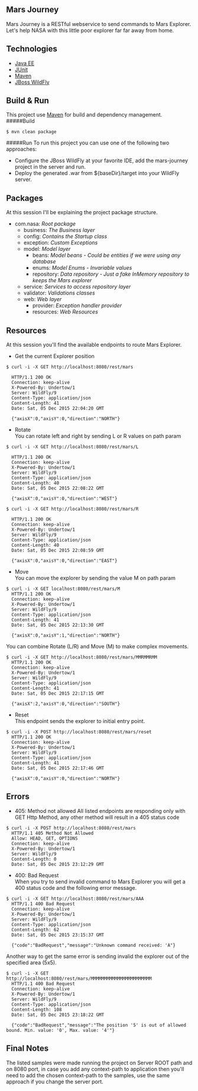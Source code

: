 Mars Journey
---
Mars Journey is a RESTful webservice to send commands to Mars Explorer.  
Let's help NASA with this little poor explorer far far away from home.

Technologies
---
- [Java EE](http://www.oracle.com/technetwork/java/javaee/overview/index.html)
- [JUnit](http://junit.org)
- [Maven](https://maven.apache.org)
- [JBoss WildFly](http://wildfly.org)

Build & Run
---
This project use [Maven](https://maven.apache.org) for build and dependency management.  
#####Build  
```
$ mvn clean package
```
#####Run
To run this project you can use one of the following two approaches:
 - Configure the JBoss WildFly at your favorite IDE, add the mars-journey project in the server and run.  
 - Deploy the generated .war from ${baseDir}/target into your WildFly server.

Packages
---
At this session I'll be explaining the project package structure.
- com.nasa: *Root package*
  - business: *The Business layer*
  - config: *Contains the Startup class*
  - exception: *Custom Exceptions*
  - model: *Model layer* 
    - beans: *Model beans - Could be entities if we were using any database*
    - enums: *Model Enums - Invariable values*
    - repository: *Data repository - Just a fake InMemory repository to keeps the Mars explorer*
  - service: *Services to access repository layer*
  - validator: *Validations classes*
  - web: *Web layer*
    - provider: *Exception handler provider*
    - resources: *Web Resources*
    
Resources
---
At this session you'll find the available endpoints to route Mars Explorer.

* Get the current Explorer position  
```
$ curl -i -X GET http://localhost:8080/rest/mars
  
  HTTP/1.1 200 OK
  Connection: keep-alive
  X-Powered-By: Undertow/1
  Server: WildFly/9
  Content-Type: application/json
  Content-Length: 41
  Date: Sat, 05 Dec 2015 22:04:20 GMT

  {"axisX":0,"axisY":0,"direction":"NORTH"}
```
* Rotate  
You can rotate left and right by sending L or R values on path param
```
$ curl -i -X GET http://localhost:8080/rest/mars/L
  
  HTTP/1.1 200 OK
  Connection: keep-alive
  X-Powered-By: Undertow/1
  Server: WildFly/9
  Content-Type: application/json
  Content-Length: 40
  Date: Sat, 05 Dec 2015 22:08:22 GMT

  {"axisX":0,"axisY":0,"direction":"WEST"}
```
```
$ curl -i -X GET http://localhost:8080/rest/mars/R
  
  HTTP/1.1 200 OK
  Connection: keep-alive
  X-Powered-By: Undertow/1
  Server: WildFly/9
  Content-Type: application/json
  Content-Length: 40
  Date: Sat, 05 Dec 2015 22:08:59 GMT
  
  {"axisX":0,"axisY":0,"direction":"EAST"}
```
* Move  
You can move the explorer by sending the value M on path param
```
$ curl -i -X GET localhost:8080/rest/mars/M
  HTTP/1.1 200 OK
  Connection: keep-alive
  X-Powered-By: Undertow/1
  Server: WildFly/9
  Content-Type: application/json
  Content-Length: 41
  Date: Sat, 05 Dec 2015 22:13:30 GMT
  
  {"axisX":0,"axisY":1,"direction":"NORTH"}
```
You can combine Rotate (L/R) and Move (M) to make complex movements.
```
$ curl -i -X GET http://localhost:8080/rest/mars/MMRMMRMM
  HTTP/1.1 200 OK
  Connection: keep-alive
  X-Powered-By: Undertow/1
  Server: WildFly/9
  Content-Type: application/json
  Content-Length: 41
  Date: Sat, 05 Dec 2015 22:17:15 GMT
  
  {"axisX":2,"axisY":0,"direction":"SOUTH"}
```
* Reset  
This endpoint sends the explorer to initial entry point.
```
$ curl -i -X POST http://localhost:8080/rest/mars/reset
  HTTP/1.1 200 OK
  Connection: keep-alive
  X-Powered-By: Undertow/1
  Server: WildFly/9
  Content-Type: application/json
  Content-Length: 41
  Date: Sat, 05 Dec 2015 22:17:46 GMT
  
  {"axisX":0,"axisY":0,"direction":"NORTH"}
```

Errors
---
* 405: Method not allowed 
All listed endpoints are responding only with GET Http Method, any other method will result in a 405 status code
```
$ curl -i -X POST http://localhost:8080/rest/mars
  HTTP/1.1 405 Method Not Allowed
  Allow: HEAD, GET, OPTIONS
  Connection: keep-alive
  X-Powered-By: Undertow/1
  Server: WildFly/9
  Content-Length: 0
  Date: Sat, 05 Dec 2015 23:12:29 GMT
```
* 400: Bad Request  
When you try to send invalid command to Mars Explorer you will get a 400 status code and the following error message. 
```
$ curl -i -X GET http://localhost:8080/rest/mars/AAA
  HTTP/1.1 400 Bad Request
  Connection: keep-alive
  X-Powered-By: Undertow/1
  Server: WildFly/9
  Content-Type: application/json
  Content-Length: 62
  Date: Sat, 05 Dec 2015 23:15:37 GMT
  
  {"code":"BadRequest","message":"Unknown command received: 'A"}
```
Another way to get the same error is sending invalid the explorer out of the specified area (5x5).
```
$ curl -i -X GET http://localhost:8080/rest/mars/MMMMMMMMMMMMMMMMMMMMMMM
  HTTP/1.1 400 Bad Request
  Connection: keep-alive
  X-Powered-By: Undertow/1
  Server: WildFly/9
  Content-Type: application/json
  Content-Length: 108
  Date: Sat, 05 Dec 2015 23:18:22 GMT
  
  {"code":"BadRequest","message":"The position '5' is out of allowed bound. Min. value: '0', Max. value: '4'"}
```

Final Notes
---
The listed samples were made running the project on Server ROOT path and on 8080 port, in case you add any context-path to application then you'll need to add the chosen context-path to the samples, use the same approach if you change the server port.
